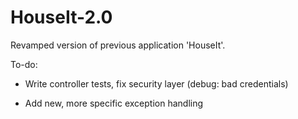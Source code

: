 # HouseIt-2.0

Revamped version of previous application 'HouseIt'.

To-do:

- Write controller tests, fix security layer (debug: bad credentials)

- Add new, more specific exception handling


